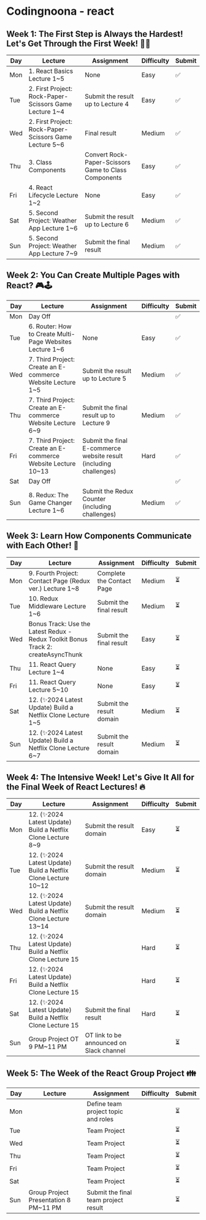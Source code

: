 # Codingnoona - react
## Week 1: The First Step is Always the Hardest! Let's Get Through the First Week! 🚀🚀

| Day | Lecture | Assignment | Difficulty | Submit | 
| --- | --- | --- | --- | --- |
| Mon | 1. React Basics Lecture 1~5 | None | Easy | ✅|
| Tue | 2. First Project: Rock-Paper-Scissors Game Lecture 1~4 | Submit the result up to Lecture 4 | Easy | ✅|
| Wed | 2. First Project: Rock-Paper-Scissors Game Lecture 5~6 | Final result | Medium | ✅|
| Thu | 3. Class Components | Convert Rock-Paper-Scissors Game to Class Components | Easy |  ✅|
| Fri | 4. React Lifecycle Lecture 1~2 | None | Easy |  ✅|
| Sat | 5. Second Project: Weather App Lecture 1~6 | Submit the result up to Lecture 6 | Medium |  ✅|
| Sun | 5. Second Project: Weather App Lecture 7~9 | Submit the final result | Medium |  ✅|

## Week 2: You Can Create Multiple Pages with React? 🎮🕹️

| Day | Lecture | Assignment | Difficulty | Submit |
| --- | --- | --- | --- | --- |
| Mon | Day Off |  |  | ✅|
| Tue | 6. Router: How to Create Multi-Page Websites Lecture 1~6 | None | Easy | ✅|
| Wed | 7. Third Project: Create an E-commerce Website Lecture 1~5 | Submit the result up to Lecture 5 | Medium |  ✅|
| Thu | 7. Third Project: Create an E-commerce Website Lecture 6~9 | Submit the final result up to Lecture 9 | Medium | ✅|
| Fri | 7. Third Project: Create an E-commerce Website Lecture 10~13 | Submit the final E-commerce website result (including challenges) | Hard | ✅|
| Sat | Day Off |  |  | ✅|
| Sun | 8. Redux: The Game Changer Lecture 1~6 | Submit the Redux Counter (including challenges) | Medium | ✅|

## Week 3: Learn How Components Communicate with Each Other! 🛜

| Day | Lecture | Assignment | Difficulty | Submit |
| --- | --- | --- | --- | --- |
| Mon | 9. Fourth Project: Contact Page (Redux ver.) Lecture 1~8 | Complete the Contact Page | Medium | ⏳|
| Tue | 10. Redux Middleware Lecture 1~6 | Submit the final result | Medium | ⏳|
| Wed | Bonus Track: Use the Latest Redux - Redux Toolkit Bonus Track 2: createAsyncThunk | Submit the final result | Easy | ⏳|
| Thu | 11. React Query Lecture 1~4 | None | Easy | ⏳|
| Fri | 11. React Query Lecture 5~10 | None | Easy | ⏳|
| Sat | 12. (✨2024 Latest Update) Build a Netflix Clone Lecture 1~5 | Submit the result domain | Medium | ⏳|
| Sun | 12. (✨2024 Latest Update) Build a Netflix Clone Lecture 6~7 | Submit the result domain | Medium | ⏳|

## Week 4: The Intensive Week! Let's Give It All for the Final Week of React Lectures! 🔥

| Day | Lecture | Assignment | Difficulty | Submit |
| --- | --- | --- | --- | --- |
| Mon | 12. (✨2024 Latest Update) Build a Netflix Clone Lecture 8~9 | Submit the result domain | Easy | ⏳|
| Tue | 12. (✨2024 Latest Update) Build a Netflix Clone Lecture 10~12 | Submit the result domain | Medium | ⏳|
| Wed | 12. (✨2024 Latest Update) Build a Netflix Clone Lecture 13~14 | Submit the result domain | Medium | ⏳|
| Thu | 12. (✨2024 Latest Update) Build a Netflix Clone Lecture 15 |  | Hard | ⏳|
| Fri | 12. (✨2024 Latest Update) Build a Netflix Clone Lecture 15 |  | Hard | ⏳|
| Sat | 12. (✨2024 Latest Update) Build a Netflix Clone Lecture 15 | Submit the final result | Hard | ⏳|
| Sun | Group Project OT 9 PM~11 PM | OT link to be announced on Slack channel |  | ⏳|

## Week 5: The Week of the React Group Project 👪

| Day | Lecture | Assignment | Difficulty | Submit |
| --- | --- | --- | --- | --- |
| Mon |  | Define team project topic and roles |  | ⏳|
| Tue |  | Team Project |  | ⏳|
| Wed |  | Team Project |  | ⏳|
| Thu |  | Team Project |  | ⏳|
| Fri |  | Team Project |  | ⏳|
| Sat |  | Team Project |  | ⏳|
| Sun | Group Project Presentation 8 PM~11 PM | Submit the final team project result |  | ⏳|
